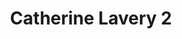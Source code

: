 ---
title: "Catherine Lavery 2"
role: "Speech Pathologist"
category: "administrative-staff"
image: "/images/speech-thera-2.webp"
sections:
  - title: "Experience"
    content: "2 years of specialized experience in pediatric speech pathology and voice disorders"
  - title: "Expertise"
    items:
      - "Expert in treating childhood apraxia of speech and phonological disorders"
      - "Specialized in voice therapy for professional voice users and post-surgical rehabilitation"
      - "Extensive experience with augmentative and alternative communication (AAC) devices"
  - title: "Teaching & Training"
    items:
      - "Regular presenter at Speech Pathology Australia conferences"
      - "Guest lecturer for voice disorders at University of Sydney"
  - title: "Education"
    items:
      - "Advanced certification in PROMPT therapy"
  - title: "Personal Life"
    items:
      - "Volunteers at local schools providing speech screening programs"
  - title: "Educational Role"
    items:
      - "Clinical supervisor for final year speech pathology students"
      - "Developer of innovative therapy materials for pediatric clients"
draft: false
---